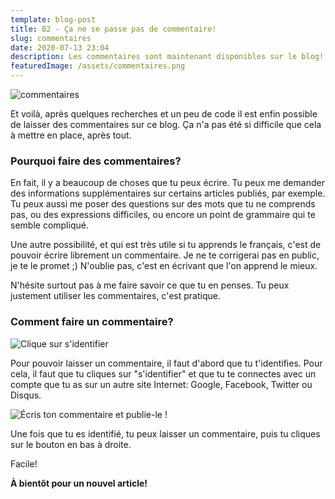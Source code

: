 ```yaml
---
template: blog-post
title: B2 - Ça ne se passe pas de commentaire!
slug: commentaires
date: 2020-07-13 23:04
description: Les commentaires sont maintenant disponibles sur le blog!
featuredImage: /assets/commentaires.png
---
```

![commentaires](/assets/commentaires.png)

Et voilà, après quelques recherches et un peu de code il est enfin possible de laisser des commentaires sur ce blog. Ça n'a pas été si difficile que cela à mettre en place, après tout.

### Pourquoi faire des commentaires?

En fait, il y a beaucoup de choses que tu peux écrire. Tu peux me demander des informations supplémentaires sur certains articles publiés, par exemple. Tu peux aussi me poser des questions sur des mots que tu ne comprends pas, ou des expressions difficiles, ou encore un point de grammaire qui te semble compliqué.

Une autre possibilité, et qui est très utile si tu apprends le français, c'est de pouvoir écrire librement un commentaire. Je ne te corrigerai pas en public, je te le promet ;) N'oublie pas, c'est en écrivant que l'on apprend le mieux.

N'hésite surtout pas à me faire savoir ce que tu en penses. Tu peux justement utiliser les commentaires, c'est pratique.

### Comment faire un commentaire?

![Clique sur s'identifier](/assets/capture-d’écran-2020-07-13-à-22.49.13.png)

Pour pouvoir laisser un commentaire, il faut d'abord que tu t'identifies. Pour cela, il faut que tu cliques sur "s'identifier" et que tu te connectes avec un compte que tu as sur un autre site Internet: Google, Facebook, Twitter ou Disqus.

![Écris ton commentaire et publie-le !](/assets/capture-d’écran-2020-07-13-à-22.53.27.png)

Une fois que tu es identifié, tu peux laisser un commentaire, puis tu cliques sur le bouton en bas à droite.

Facile!

**À bientôt pour un nouvel article!**